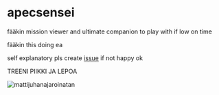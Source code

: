 # apecsensei
fääkin mission viewer and ultimate companion to play with if low on time

fääkin this doing ea

self explanatory pls create [issue](https://github.com/akirataguchi115/apecsensei/issues) if not happy ok

TREENI PIIKKI JA LEPOA

![mattijuhanajaroinatan](https://images.cdn.yle.fi/image/upload//w_1198,h_899,f_auto,fl_lossy,q_auto:eco/13-3-7251418.png)

